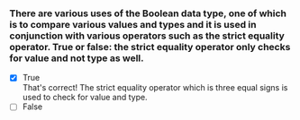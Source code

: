 ### There are various uses of the Boolean data type, one of which is to compare various values and types and it is used in conjunction with various operators such as the strict equality operator. True or false: the strict equality operator only checks for value and not type as well.

- [x] True <br>
      That's correct! The strict equality operator which is three equal signs is used to check for value and type.
- [ ] False
